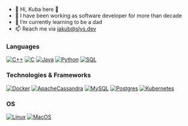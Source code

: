 - 👋 Hi, Kuba here 👋
- 👀 I have been working as software developer for more than decade
- 🌱 I’m currently learning to be a dad
- 📫 Reach me via jakub@slys.dev

### Languages
[![C++](https://img.shields.io/badge/c++-black?style=for-the-badge&logo=cplusplus)](https://github.com/jakub-k-slys)
[![C](https://img.shields.io/badge/c-black?style=for-the-badge&logo=c)](https://github.com/jakub-k-slys)
[![Java](https://img.shields.io/badge/java-black?style=for-the-badge&logo=openjdk)](https://github.com/jakub-k-slys)
[![Python](https://img.shields.io/badge/python-black?style=for-the-badge&logo=python)](https://github.com/jakub-k-slys)
[![SQL](https://img.shields.io/badge/sql-black?style=for-the-badge&logo=mysql)](https://github.com/jakub-k-slys)

### Technologies & Frameworks
[![Docker](https://img.shields.io/badge/docker-black?style=for-the-badge&logo=docker)](https://github.com/jakub-k-slys)
[![ApacheCassandra](https://img.shields.io/badge/cassandra-black?style=for-the-badge&logo=apache-cassandra&logoColor=white)](https://github.com/jakub-k-slys)
[![MySQL](https://img.shields.io/badge/mysql-black?style=for-the-badge&logo=mysql&logoColor=white)](https://github.com/jakub-k-slys)
[![Postgres](https://img.shields.io/badge/postgres-black?style=for-the-badge&logo=postgresql&logoColor=white)](https://github.com/jakub-k-slys)
[![Kubernetes](https://img.shields.io/badge/kubernetes-black?style=for-the-badge&logo=kubernetes&logoColor=white)](https://github.com/jakub-k-slys)

### OS
[![Linux](https://img.shields.io/badge/linux-black?style=for-the-badge&logo=Linux)](https://github.com/jakub-k-slys)
[![MacOS](https://img.shields.io/badge/mac%20os-black?style=for-the-badge&logo=macos&logoColor=F0F0F0)](https://github.com/jakub-k-slys)
<!---
jakub-k-slys/jakub-k-slys is a ✨ special ✨ repository because its `README.md` (this file) appears on your GitHub profile.
You can click the Preview link to take a look at your changes.
--->
